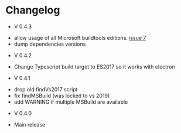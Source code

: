 # Changelog

* V 0.4.3
 - allow usage of all Microsoft buildtools editions. [issue 7](https://github.com/UrielCh/opencv4nodejs/issues/7)
 - dump dependencies versions

* V 0.4.2
 - Change Typescript build target to ES2017 so it works with electron

* V 0.4.1
 - drop old findVs2017 script
 - fix findMSBuild (was locked to vs 2019)
 - add WARNING if multiple MSBuild are available

* V 0.4.0
 - Main release
